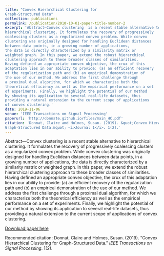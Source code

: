 ```yaml
---
title: "Convex Hierarchical Clustering for
Graph-Structured Data"
collection: publications
permalink: /publication/2010-10-01-paper-title-number-2
excerpt: 'Abstract—Convex clustering  is a recent stable alternative to
hierarchical clustering. It formulates the recovery of progressively
coalescing clusters as a regularized convex problem. While convex
clustering was originally designed for handling Euclidean distances
between data points, in a growing number of applications,
the data is directly characterized by a similarity matrix or
weighted graph. In this paper, we extend the robust hierarchical
clustering approach to these broader classes of similarities.
Having defined an appropriate convex objective, the crux of this
adaptation lies in our ability to provide: (a) an efficient recovery
of the regularization path and (b) an empirical demonstration of
the use of our method. We address the first challenge through
a proximal dual algorithm, for which we characterize both the
theoretical efficiency as well as the empirical performance on a set
of experiments. Finally, we highlight the potential of our method
by showing its application to several real-life datasets, thus
providing a natural extension to the current scope of applications
of convex clustering.'
date: 2019-11-06
venue: 'IEEE Transactions on Signal Processing'
paperurl: 'http://donnate.github.io/files/main_HC.pdf'
citation: 'Donnat, Claire and Holmes, Susan. (2019). &quot;Convex Hierarchical Clustering for
Graph-Structured Data.&quot; <i>Journal 1</i>. 1(2).'
---
```

Abstract—Convex clustering is a recent stable alternative to
hierarchical clustering. It formulates the recovery of progressively
coalescing clusters as a regularized convex problem. While convex
clustering was originally designed for handling Euclidean distances
between data points, in a growing number of applications,
the data is directly characterized by a similarity matrix or
weighted graph. In this paper, we extend the robust hierarchical
clustering approach to these broader classes of similarities.
Having defined an appropriate convex objective, the crux of this
adaptation lies in our ability to provide: (a) an efficient recovery
of the regularization path and (b) an empirical demonstration of
the use of our method. We address the first challenge through
a proximal dual algorithm, for which we characterize both the
theoretical efficiency as well as the empirical performance on a set
of experiments. Finally, we highlight the potential of our method
by showing its application to several real-life datasets, thus
providing a natural extension to the current scope of applications
of convex clustering.

[Download paper here](http://donnate.github.io/files/main_HC.pdf)

Recommended citation: Donnat, Claire and Holmes, Susan. (2019). "Convex Hierarchical Clustering for
Graph-Structured Data." <i>IEEE Transactions on Signal Processing</i>. 1(2).

